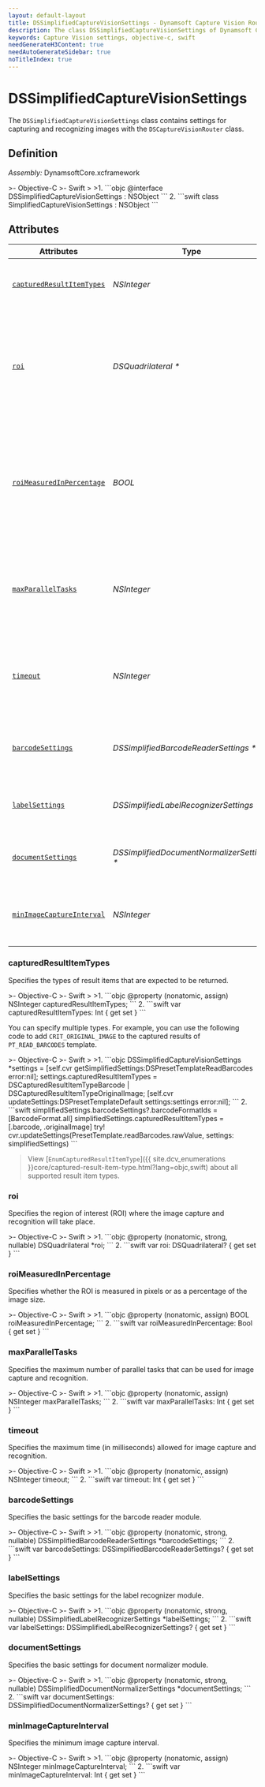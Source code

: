 ```yaml
---
layout: default-layout
title: DSSimplifiedCaptureVisionSettings - Dynamsoft Capture Vision Router Module iOS Edition API Reference
description: The class DSSimplifiedCaptureVisionSettings of Dynamsoft Capture Vision Router Module contains settings for capturing and recognizing images with the DSCaptureVisionRouter class.
keywords: Capture Vision settings, objective-c, swift
needGenerateH3Content: true
needAutoGenerateSidebar: true
noTitleIndex: true
---
```


# DSSimplifiedCaptureVisionSettings

The `DSSimplifiedCaptureVisionSettings` class contains settings for capturing and recognizing images with the `DSCaptureVisionRouter` class.

## Definition

*Assembly:* DynamsoftCore.xcframework

<div class="sample-code-prefix"></div>
>- Objective-C
>- Swift
>
>1. 
```objc
@interface DSSimplifiedCaptureVisionSettings : NSObject
```
2. 
```swift
class SimplifiedCaptureVisionSettings : NSObject
```

## Attributes

| Attributes | Type | Description |
| ---------- | ---- | ----------- |
| [`capturedResultItemTypes`](#capturedresultitemtypes) | *NSInteger* | Specifies the types of result items that are expected to be returned. |
| [`roi`](#roi) | *DSQuadrilateral \** | Designates the region of interest (ROI) within an image, limiting the image processing activities exclusively to this specified area. |
| [`roiMeasuredInPercentage`](#roimeasuredinpercentage) | *BOOL* | Determines if the coordinates for the region of interest (ROI) are expressed in percentage terms (true) or as exact pixel measurements (false). |
| [`maxParallelTasks`](#maxparalleltasks) | *NSInteger* | Specifies the maximum number of parallel tasks that can be used for image capture and recognition. |
| [`timeout`](#timeout) | *NSInteger* | Specifies the maximum time (in milliseconds) allowed for image capture and recognition. |
| [`barcodeSettings`](#barcodesettings) | *DSSimplifiedBarcodeReaderSettings \** | Specifies the basic settings for the barcode reader module. |
| [`labelSettings`](#labelsettings) | *DSSimplifiedLabelRecognizerSettings \** | Specifies the basic settings for the label recognizer module. |
| [`documentSettings`](#documentsettings) | *DSSimplifiedDocumentNormalizerSettings \** | Specifies the basic settings for document normalizer module. |
| [`minImageCaptureInterval`](#minimagecaptureinterval) | *NSInteger* | Set the minimum capture interval. It is measured in millisecond. |

### capturedResultItemTypes

Specifies the types of result items that are expected to be returned.

<div class="sample-code-prefix"></div>
>- Objective-C
>- Swift
>
>1. 
```objc
@property (nonatomic, assign) NSInteger capturedResultItemTypes;
```
2. 
```swift
var capturedResultItemTypes: Int { get set }
```

You can specify multiple types. For example, you can use the following code to add `CRIT_ORIGINAL_IMAGE` to the captured results of `PT_READ_BARCODES` template.

<div class="sample-code-prefix"></div>
>- Objective-C
>- Swift
>
>1. 
```objc
DSSimplifiedCaptureVisionSettings *settings = [self.cvr getSimplifiedSettings:DSPresetTemplateReadBarcodes error:nil];
settings.capturedResultItemTypes = DSCapturedResultItemTypeBarcode | DSCapturedResultItemTypeOriginalImage;
[self.cvr updateSettings:DSPresetTemplateDefault settings:settings error:nil];
```
2. 
```swift
simplifiedSettings.barcodeSettings?.barcodeFormatIds = [BarcodeFormat.all]
simplifiedSettings.capturedResultItemTypes = [.barcode, .originalImage]
try! cvr.updateSettings(PresetTemplate.readBarcodes.rawValue, settings: simplifiedSettings)
```

> View [`EnumCapturedResultItemType`]({{ site.dcv_enumerations }}core/captured-result-item-type.html?lang=objc,swift) about all supported result item types.

### roi

Specifies the region of interest (ROI) where the image capture and recognition will take place.

<div class="sample-code-prefix"></div>
>- Objective-C
>- Swift
>
>1. 
```objc
@property (nonatomic, strong, nullable) DSQuadrilateral *roi;
```
2. 
```swift
var roi: DSQuadrilateral? { get set }
```

### roiMeasuredInPercentage

Specifies whether the ROI is measured in pixels or as a percentage of the image size.

<div class="sample-code-prefix"></div>
>- Objective-C
>- Swift
>
>1. 
```objc
@property (nonatomic, assign) BOOL roiMeasuredInPercentage;
```
2. 
```swift
var roiMeasuredInPercentage: Bool { get set }
```

### maxParallelTasks

Specifies the maximum number of parallel tasks that can be used for image capture and recognition.

<div class="sample-code-prefix"></div>
>- Objective-C
>- Swift
>
>1. 
```objc
@property (nonatomic, assign) NSInteger maxParallelTasks;
```
2. 
```swift
var maxParallelTasks: Int { get set }
```

### timeout

Specifies the maximum time (in milliseconds) allowed for image capture and recognition.

<div class="sample-code-prefix"></div>
>- Objective-C
>- Swift
>
>1. 
```objc
@property (nonatomic, assign) NSInteger timeout;
```
2. 
```swift
var timeout: Int { get set }
```

### barcodeSettings

Specifies the basic settings for the barcode reader module.

<div class="sample-code-prefix"></div>
>- Objective-C
>- Swift
>
>1. 
```objc
@property (nonatomic, strong, nullable) DSSimplifiedBarcodeReaderSettings *barcodeSettings;
```
2. 
```swift
var barcodeSettings: DSSimplifiedBarcodeReaderSettings? { get set }
```

### labelSettings

Specifies the basic settings for the label recognizer module.

<div class="sample-code-prefix"></div>
>- Objective-C
>- Swift
>
>1. 
```objc
@property (nonatomic, strong, nullable) DSSimplifiedLabelRecognizerSettings *labelSettings;
```
2. 
```swift
var labelSettings: DSSimplifiedLabelRecognizerSettings? { get set }
```

### documentSettings

Specifies the basic settings for document normalizer module.

<div class="sample-code-prefix"></div>
>- Objective-C
>- Swift
>
>1. 
```objc
@property (nonatomic, strong, nullable) DSSimplifiedDocumentNormalizerSettings *documentSettings;
```
2. 
```swift
var documentSettings: DSSimplifiedDocumentNormalizerSettings? { get set }
```

### minImageCaptureInterval

Specifies the minimum image capture interval.

<div class="sample-code-prefix"></div>
>- Objective-C
>- Swift
>
>1. 
```objc
@property (nonatomic, assign) NSInteger minImageCaptureInterval;
```
2. 
```swift
var minImageCaptureInterval: Int { get set }
```
